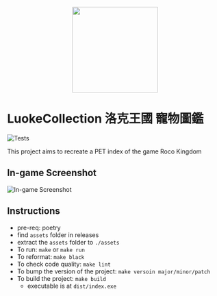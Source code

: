 <p align="center">
<a href="https://github.com/LuokeKingdom/LuokeCollection/projects/1">
<img align="center" src="https://user-images.githubusercontent.com/55712285/178427638-626dd05c-06fc-46ac-83b2-8a76bff98443.png" width="200"/>
</a>
</p>

# LuokeCollection 洛克王國 寵物圖鑑
![Tests](https://github.com/LuokeKingdom/LuokeCollection/actions/workflows/ci.yml/badge.svg)

This project aims to recreate a PET index of the game Roco Kingdom

## In-game Screenshot
![In-game Screenshot](https://user-images.githubusercontent.com/55712285/178428547-2d43b702-726f-4df1-aa74-60519304d84b.png)
## Instructions
* pre-req: poetry
* find `assets` folder in releases
* extract the `assets` folder to `./assets`
* To run: `make` or `make run`
* To reformat: `make black`
* To check code quality: `make lint`
* To bump the version of the project: `make versoin major/minor/patch` 
* To build the project: `make build`
    * executable is at `dist/index.exe`
